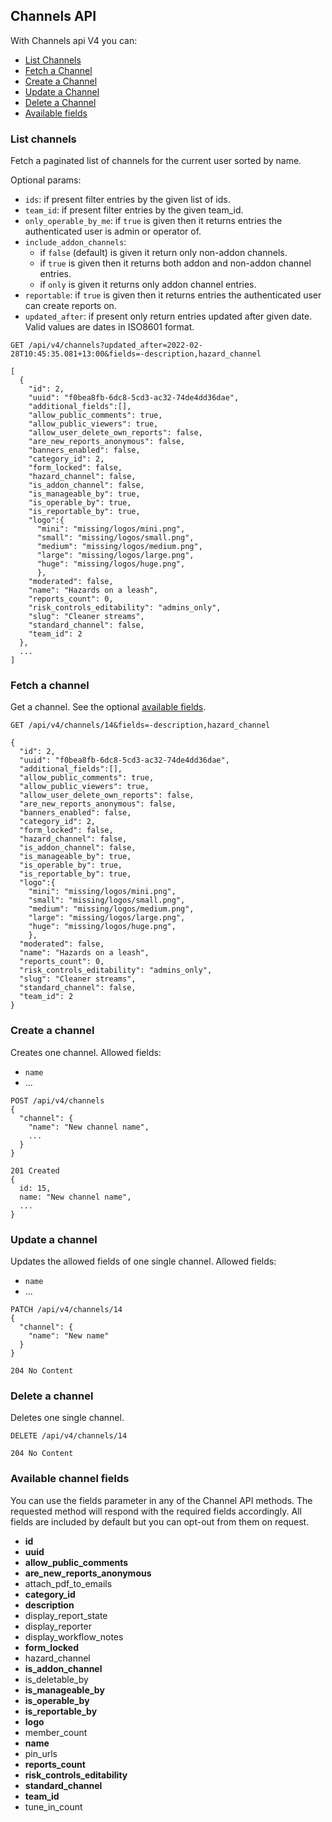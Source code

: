 ## Channels API
With Channels api V4 you can:

- [List Channels](#list-channels)
- [Fetch a Channel](#fetch-a-channel)
- [Create a Channel](#create-a-channel)
- [Update a Channel](#update-a-channel)
- [Delete a Channel](#delete-a-channel)
- [Available fields](#available-channel-fields)


### List channels
Fetch a paginated list of channels for the current user sorted by name.

Optional params:
- `ids`: if present filter entries by the given list of ids.
- `team_id`: if present filter entries by the given team_id.
- `only_operable_by_me`: if `true` is given then it returns entries the authenticated user is admin or operator of.
- `include_addon_channels`:
  - if `false` (default) is given it return only non-addon channels.
  - if `true` is given then it returns both addon and non-addon channel entries.
  - if `only` is given it returns only addon channel entries.
- `reportable`: if `true` is given then it returns entries the authenticated user can create reports on.
- `updated_after`: if present only return entries updated after given date. Valid values are dates in ISO8601 format.

```
GET /api/v4/channels?updated_after=2022-02-28T10:45:35.081+13:00&fields=-description,hazard_channel
```

```
[
  {
    "id": 2,
    "uuid": "f0bea8fb-6dc8-5cd3-ac32-74de4dd36dae",
    "additional_fields":[],
    "allow_public_comments": true,
    "allow_public_viewers": true,
    "allow_user_delete_own_reports": false,
    "are_new_reports_anonymous": false,
    "banners_enabled": false,
    "category_id": 2,
    "form_locked": false,
    "hazard_channel": false,
    "is_addon_channel": false,
    "is_manageable_by": true,
    "is_operable_by": true,
    "is_reportable_by": true,
    "logo":{
      "mini": "missing/logos/mini.png",
      "small": "missing/logos/small.png",
      "medium": "missing/logos/medium.png",
      "large": "missing/logos/large.png",
      "huge": "missing/logos/huge.png",
      },
    "moderated": false,
    "name": "Hazards on a leash",
    "reports_count": 0,
    "risk_controls_editability": "admins_only",
    "slug": "Cleaner streams",
    "standard_channel": false,
    "team_id": 2
  },
  ...
]
```

### Fetch a channel

Get a channel. See the optional [available fields](#available-channel-fields).
```
GET /api/v4/channels/14&fields=-description,hazard_channel
```

```
{
  "id": 2,
  "uuid": "f0bea8fb-6dc8-5cd3-ac32-74de4dd36dae",
  "additional_fields":[],
  "allow_public_comments": true,
  "allow_public_viewers": true,
  "allow_user_delete_own_reports": false,
  "are_new_reports_anonymous": false,
  "banners_enabled": false,
  "category_id": 2,
  "form_locked": false,
  "hazard_channel": false,
  "is_addon_channel": false,
  "is_manageable_by": true,
  "is_operable_by": true,
  "is_reportable_by": true,
  "logo":{
    "mini": "missing/logos/mini.png",
    "small": "missing/logos/small.png",
    "medium": "missing/logos/medium.png",
    "large": "missing/logos/large.png",
    "huge": "missing/logos/huge.png",
    },
  "moderated": false,
  "name": "Hazards on a leash",
  "reports_count": 0,
  "risk_controls_editability": "admins_only",
  "slug": "Cleaner streams",
  "standard_channel": false,
  "team_id": 2
}
```


### Create a channel
Creates one channel.
Allowed fields:
  - `name`
  - ...

```
POST /api/v4/channels
{
  "channel": {
    "name": "New channel name",
    ...
  }
}
```

```
201 Created
{
  id: 15,
  name: "New channel name",
  ...
}
```


### Update a channel
Updates the allowed fields of one single channel.
Allowed fields:
  - `name`
  - ...

```
PATCH /api/v4/channels/14
{
  "channel": {
    "name": "New name"
  }
}
```

```
204 No Content
```


### Delete a channel
Deletes one single channel.

```
DELETE /api/v4/channels/14
```

```
204 No Content
```

### Available channel fields
You can use the fields parameter in any of the Channel API methods. The requested
method will respond with the required fields accordingly. All fields are
included by default but you can opt-out from them on request.

- **id**
- **uuid**
- **allow_public_comments**
- **are_new_reports_anonymous**
- attach_pdf_to_emails
- **category_id**
- **description**
- display_report_state
- display_reporter
- display_workflow_notes
- **form_locked**
- hazard_channel
- **is_addon_channel**
- is_deletable_by
- **is_manageable_by**
- **is_operable_by**
- **is_reportable_by**
- **logo**
- member_count
- **name**
- pin_urls
- **reports_count**
- **risk_controls_editability**
- **standard_channel**
- **team_id**
- tune_in_count
